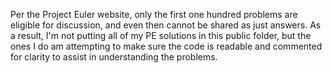 Per the Project Euler website, only the first one hundred problems are eligible for discussion, and even then cannot be shared as just answers. As a result, I'm not putting all of my PE solutions in this public folder, but the ones I do am attempting to make sure the code is readable and commented for clarity to assist in understanding the problems. 